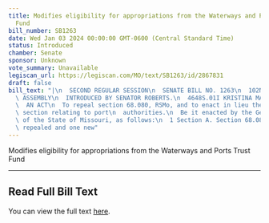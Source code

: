 ```yaml
---
title: Modifies eligibility for appropriations from the Waterways and Ports Trust
  Fund
bill_number: SB1263
date: Wed Jan 03 2024 00:00:00 GMT-0600 (Central Standard Time)
status: Introduced
chamber: Senate
sponsor: Unknown
vote_summary: Unavailable
legiscan_url: https://legiscan.com/MO/text/SB1263/id/2867831
draft: false
bill_text: "|\n  SECOND REGULAR SESSION\n  SENATE BILL NO. 1263\n  102ND GENERA L\
  \ ASSEMBLY\n  INTRODUCED BY SENATOR ROBERTS.\n  4648S.01I KRISTINA MARTIN, Secretary\n\
  \  AN ACT\n  To repeal section 68.080, RSMo, and to enact in lieu thereof one new\
  \ section relating to port\n  authorities.\n  Be it enacted by the General Assembly\
  \ of the State of Missouri, as follows:\n  1 Section A. Section 68.080, RSMo, is\
  \ repealed and one new"
---
```

Modifies eligibility for appropriations from the Waterways and Ports Trust Fund

---

## Read Full Bill Text

You can view the full text [here](https://legiscan.com/MO/text/SB1263/id/2867831).
